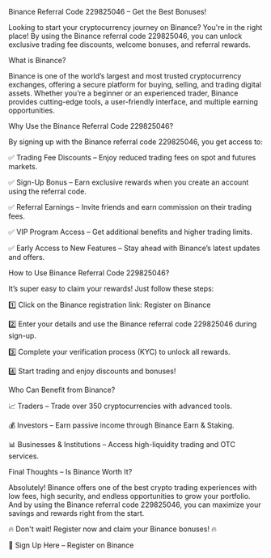 Binance Referral Code 229825046 – Get the Best Bonuses!

Looking to start your cryptocurrency journey on Binance? You're in the right place! By using the Binance referral code 229825046, you can unlock exclusive trading fee discounts, welcome bonuses, and referral rewards.

What is Binance?

Binance is one of the world’s largest and most trusted cryptocurrency exchanges, offering a secure platform for buying, selling, and trading digital assets. Whether you’re a beginner or an experienced trader, Binance provides cutting-edge tools, a user-friendly interface, and multiple earning opportunities.

Why Use the Binance Referral Code 229825046?

By signing up with the Binance referral code 229825046, you get access to:

✅ Trading Fee Discounts – Enjoy reduced trading fees on spot and futures markets.

✅ Sign-Up Bonus – Earn exclusive rewards when you create an account using the referral code.

✅ Referral Earnings – Invite friends and earn commission on their trading fees.

✅ VIP Program Access – Get additional benefits and higher trading limits.

✅ Early Access to New Features – Stay ahead with Binance’s latest updates and offers.

How to Use Binance Referral Code 229825046?

It’s super easy to claim your rewards! Just follow these steps:

1️⃣ Click on the Binance registration link: Register on Binance

2️⃣ Enter your details and use the Binance referral code 229825046 during sign-up.

3️⃣ Complete your verification process (KYC) to unlock all rewards.

4️⃣ Start trading and enjoy discounts and bonuses!

Who Can Benefit from Binance?

📈 Traders – Trade over 350 cryptocurrencies with advanced tools.

💰 Investors – Earn passive income through Binance Earn & Staking.

📊 Businesses & Institutions – Access high-liquidity trading and OTC services.

Final Thoughts – Is Binance Worth It?

Absolutely! Binance offers one of the best crypto trading experiences with low fees, high security, and endless opportunities to grow your portfolio. And by using the Binance referral code 229825046, you can maximize your savings and rewards right from the start.

🔥 Don't wait! Register now and claim your Binance bonuses! 🔥

🔗 Sign Up Here – Register on Binance
